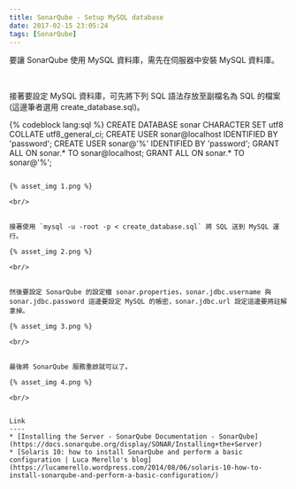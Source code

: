 ```yaml
---
title: SonarQube - Setup MySQL database
date: 2017-02-15 23:05:24
tags: [SonarQube]
---
```


要讓 SonarQube 使用 MySQL 資料庫，需先在伺服器中安裝 MySQL 資料庫。  

<!-- More -->

<br/>


接著要設定 MySQL 資料庫，可先將下列 SQL 語法存放至副檔名為 SQL 的檔案 (這邊筆者選用 create_database.sql)。  

{% codeblock lang:sql %}
CREATE DATABASE sonar CHARACTER SET utf8 COLLATE utf8_general_ci;
CREATE USER sonar@localhost IDENTIFIED BY 'password';
CREATE USER sonar@'%' IDENTIFIED BY 'password';
GRANT ALL ON sonar.* TO sonar@localhost;
GRANT ALL ON sonar.* TO sonar@'%';
```

{% asset_img 1.png %}

<br/>


接著使用 `mysql -u -root -p < create_database.sql` 將 SQL 送到 MySQL 運行。  

{% asset_img 2.png %}

<br/>


然後要設定 SonarQube 的設定檔 sonar.properties，sonar.jdbc.username 與 sonar.jdbc.password 這邊要設定 MySQL 的帳密，sonar.jdbc.url 設定這邊要將註解拿掉。   

{% asset_img 3.png %}

<br/>


最後將 SonarQube 服務重啟就可以了。  

{% asset_img 4.png %}

<br/>


Link
----
* [Installing the Server - SonarQube Documentation - SonarQube](https://docs.sonarqube.org/display/SONAR/Installing+the+Server)
* [Solaris 10: how to install SonarQube and perform a basic configuration | Luca Merello's blog](https://lucamerello.wordpress.com/2014/08/06/solaris-10-how-to-install-sonarqube-and-perform-a-basic-configuration/)
